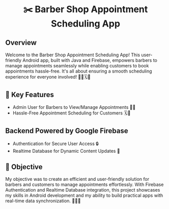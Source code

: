 <div align="center">

# ✂️ Barber Shop Appointment Scheduling App

</div>

## **Overview**
Welcome to the Barber Shop Appointment Scheduling App! This user-friendly Android app, built with Java and Firebase, empowers barbers to manage appointments seamlessly while enabling customers to book appointments hassle-free. It's all about ensuring a smooth scheduling experience for everyone involved! 💇‍♂️🗓️📱

## 🚀 Key Features
- Admin User for Barbers to View/Manage Appointments 👤📅
- Hassle-Free Appointment Scheduling for Customers 🗓️📝

## **Backend Powered by Google Firebase**
- Authentication for Secure User Access 🔒
- Realtime Database for Dynamic Content Updates 🔄

## 🎯 Objective
My objective was to create an efficient and user-friendly solution for barbers and customers to manage appointments effortlessly. With Firebase Authentication and Realtime Database integration, this project showcases my skills in Android development and my ability to build practical apps with real-time data synchronization. 💪📱🌟
